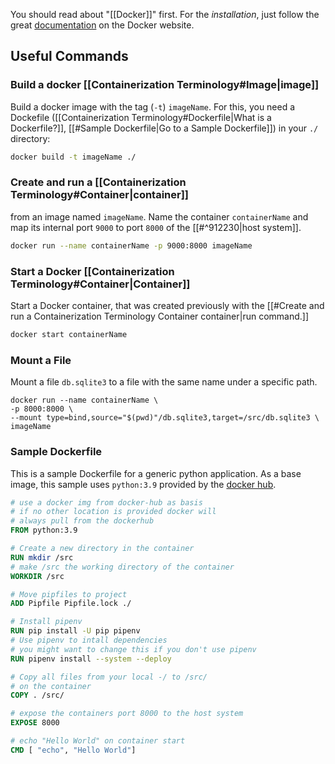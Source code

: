 You should read about "[[Docker]]" first. For the *installation*, just follow the great [documentation](https://docs.docker.com) on the Docker website.

## Useful Commands
    
### Build a docker [[Containerization Terminology#Image|image]]
Build a docker image with the tag (`-t`) `imageName`. For this, you need a Dockefile ([[Containerization Terminology#Dockerfile|What is a Dockerfile?]], [[#Sample Dockerfile|Go to a Sample Dockerfile]]) in your `./` directory:
```bash
docker build -t imageName ./
```

### Create and run a [[Containerization Terminology#Container|container]] 
from an image named `imageName`. Name the container `containerName` and map its internal port `9000` to port `8000` of the [[#^912230|host system]].
```bash
docker run --name containerName -p 9000:8000 imageName
```

### Start a Docker [[Containerization Terminology#Container|Container]] 
Start a Docker container, that was created previously with the [[#Create and run a Containerization Terminology Container container|run command.]]
```bash
docker start containerName
```

### Mount a File
Mount a file `db.sqlite3` to a file with the same name under a specific path.
```
docker run --name containerName \
-p 8000:8000 \
--mount type=bind,source="$(pwd)"/db.sqlite3,target=/src/db.sqlite3 \
imageName
```

### Sample Dockerfile
This is a sample Dockerfile for a generic python application. As a base image, this sample uses `python:3.9` provided by the [docker hub](https://hub.docker.com/). 

```Dockerfile
# use a docker img from docker-hub as basis
# if no other location is provided docker will
# always pull from the dockerhub
FROM python:3.9

# Create a new directory in the container
RUN mkdir /src
# make /src the working directory of the container
WORKDIR /src

# Move pipfiles to project
ADD Pipfile Pipfile.lock ./

# Install pipenv
RUN pip install -U pip pipenv
# Use pipenv to intall dependencies
# you might want to change this if you don't use pipenv
RUN pipenv install --system --deploy

# Copy all files from your local -/ to /src/ 
# on the container
COPY . /src/

# expose the containers port 8000 to the host system
EXPOSE 8000

# echo "Hello World" on container start
CMD [ "echo", "Hello World"]
```
